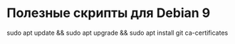 # Полезные скрипты для Debian 9
sudo apt update && sudo apt upgrade && sudo apt install git ca-certificates
